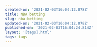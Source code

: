 ```yaml
---
created-on: '2021-02-03T16:04:12.078Z'
title: NBA betting
slug: nba-betting
updated-on: '2021-02-03T16:04:12.078Z'
published-on: '2021-02-03T16:04:24.814Z'
layout: '[tags].html'
tags: tags
---
```



